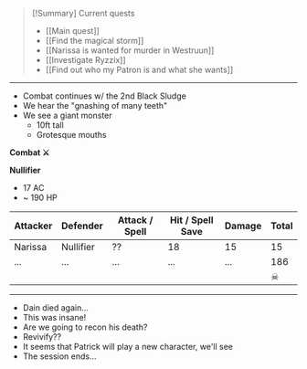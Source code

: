 > [!Summary] Current quests
> - [[Main quest]]
> - [[Find the magical storm]]
> - [[Narissa is wanted for murder in Westruun]]
> - [[Investigate Ryzzix]]
> - [[Find out who my Patron is and what she wants]]

---
- Combat continues w/ the 2nd Black Sludge
- We hear the "gnashing of many teeth"
- We see a giant monster
	- 10ft tall
	- Grotesque mouths

**Combat ⚔**

**Nullifier**
- 17 AC
- ~ 190 HP

| Attacker | Defender  | Attack / Spell | Hit / Spell Save | Damage | Total |
| -------- | --------- | -------------- | ---------------- | ------ | ----- |
| Narissa  | Nullifier | ??             | 18               | 15     | 15    |
| ...      | ...       | ...            | ...              | ...    | 186   |
|          |           |                |                  |        | ☠     |

---
- Dain died again...
- This was insane!
- Are we going to recon his death?
- Revivify??
- It seems that Patrick will play a new character, we'll see
- The session ends...